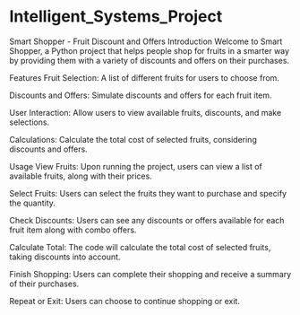 # Intelligent_Systems_Project
Smart Shopper - Fruit Discount and Offers 
Introduction
Welcome to Smart Shopper, a Python project that helps people shop for fruits in a smarter way by providing them with a variety of discounts and offers on their purchases. 

Features
Fruit Selection: A list of different fruits for users to choose from.

Discounts and Offers: Simulate discounts and offers for each fruit item.

User Interaction: Allow users to view available fruits, discounts, and make selections.

Calculations: Calculate the total cost of selected fruits, considering discounts and offers.

Usage
View Fruits: Upon running the project, users can view a list of available fruits, along with their prices.

Select Fruits: Users can select the fruits they want to purchase and specify the quantity.

Check Discounts: Users can see any discounts or offers available for each fruit item along with combo offers.

Calculate Total: The code will calculate the total cost of selected fruits, taking discounts into account.

Finish Shopping: Users can complete their shopping and receive a summary of their purchases.

Repeat or Exit: Users can choose to continue shopping or exit.
